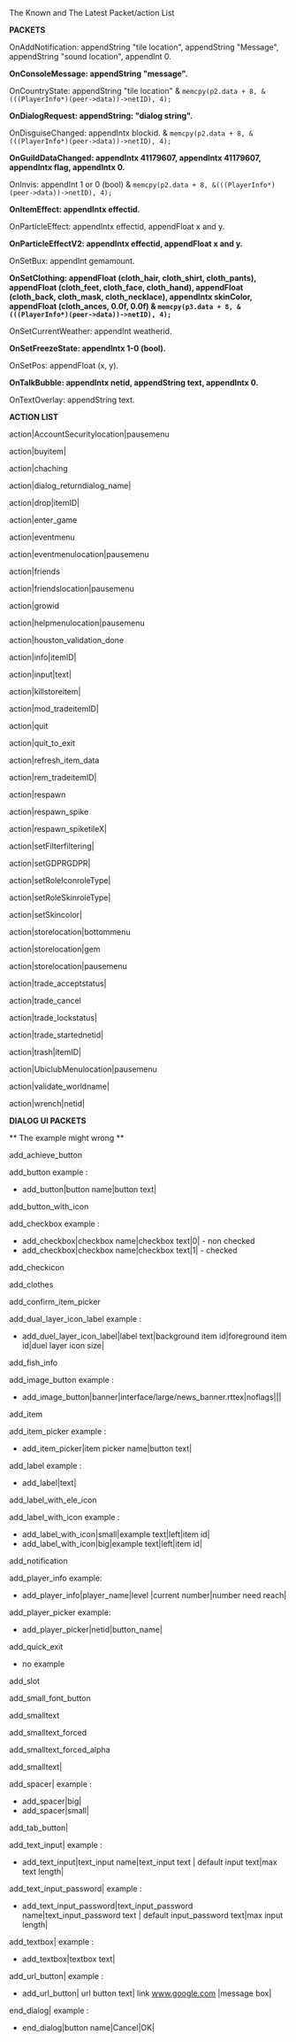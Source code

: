 The Known and The Latest Packet/action List

**PACKETS**

OnAddNotification: appendString "tile location", appendString "Message", appendString "sound location", appendInt 0.

**OnConsoleMessage: appendString "message".**

OnCountryState: appendString "tile location" & `memcpy(p2.data + 8, &(((PlayerInfo*)(peer->data))->netID), 4);`

**OnDialogRequest: appendString: "dialog string".**

OnDisguiseChanged: appendIntx blockid. & `memcpy(p2.data + 8, &(((PlayerInfo*)(peer->data))->netID), 4);`

**OnGuildDataChanged: appendIntx 41179607, appendIntx 41179607, appendIntx flag, appendIntx 0.**

OnInvis: appendInt 1 or 0 (bool) & `memcpy(p2.data + 8, &(((PlayerInfo*)(peer->data))->netID), 4);`

**OnItemEffect: appendIntx effectid.**

OnParticleEffect: appendIntx effectid, appendFloat x and y.

**OnParticleEffectV2: appendIntx effectid, appendFloat x and y.**

OnSetBux: appendInt gemamount.

**OnSetClothing: appendFloat (cloth_hair, cloth_shirt, cloth_pants), appendFloat (cloth_feet, cloth_face, cloth_hand), appendFloat (cloth_back, cloth_mask, cloth_necklace), appendIntx skinColor, appendFloat (cloth_ances, 0.0f, 0.0f) & `memcpy(p3.data + 8, &(((PlayerInfo*)(peer->data))->netID), 4);`**

OnSetCurrentWeather: appendInt weatherid.

**OnSetFreezeState: appendIntx 1-0 (bool).**

OnSetPos: appendFloat (x, y).

**OnTalkBubble: appendIntx netid, appendString text, appendIntx 0.**

OnTextOverlay: appendString text.

**ACTION LIST**

action|AccountSecuritylocation|pausemenu

action|buyitem|

action|chaching

action|dialog_returndialog_name|

action|drop|itemID|

action|enter_game

action|eventmenu

action|eventmenulocation|pausemenu

action|friends

action|friendslocation|pausemenu

action|growid

action|helpmenulocation|pausemenu

action|houston_validation_done

action|info|itemID|

action|input|text|

action|killstoreitem|

action|mod_tradeitemID|

action|quit

action|quit_to_exit

action|refresh_item_data

action|rem_tradeitemID|

action|respawn

action|respawn_spike

action|respawn_spiketileX|

action|setFilterfiltering|

action|setGDPRGDPR|

action|setRoleIconroleType|

action|setRoleSkinroleType|

action|setSkincolor|

action|storelocation|bottommenu

action|storelocation|gem

action|storelocation|pausemenu

action|trade_acceptstatus|

action|trade_cancel

action|trade_lockstatus|

action|trade_startednetid|

action|trash|itemID|

action|UbiclubMenulocation|pausemenu

action|validate_worldname|

action|wrench|netid|


**DIALOG UI PACKETS**

** The example might wrong **

add_achieve_button


add_button
example : 
 - add_button|button name|button text|


add_button_with_icon
 
 
add_checkbox
example : 
 - add_checkbox|checkbox name|checkbox text|0| - non checked
 - add_checkbox|checkbox name|checkbox text|1| - checked

add_checkicon

add_clothes

add_confirm_item_picker

add_dual_layer_icon_label
example : 
 - add_duel_layer_icon_label|label text|background item id|foreground item id|duel layer icon size|


add_fish_info

add_image_button
example :
 - add_image_button|banner|interface/large/news_banner.rttex|noflags|||
 
 
add_item

add_item_picker
example : 
 - add_item_picker|item picker name|button text|


add_label
example : 
 - add_label|text|
 
 
add_label_with_ele_icon

add_label_with_icon
example :
 - add_label_with_icon|small|example text|left|item id|
 - add_label_with_icon|big|example text|left|item id|
 
 
add_notification

add_player_info
example:
- add_player_info|player_name|level |current number|number need reach|


add_player_picker
example:
- add_player_picker|netid|button_name|


add_quick_exit
 - no example
 
add_slot

add_small_font_button

add_smalltext

add_smalltext_forced

add_smalltext_forced_alpha

add_smalltext|

add_spacer|
example :
 - add_spacer|big|
 - add_spacer|small|


add_tab_button|

add_text_input|
example :
 - add_text_input|text_input name|text_input text | default input text|max text length|


add_text_input_password|
example :
 - add_text_input_password|text_input_password name|text_input_password text | default input_password text|max input length|
 
 
add_textbox|
example : 
 - add_textbox|textbox text|
 
  
add_url_button|
example : 
 - add_url_button| url button text| link www.google.com |message box| 


end_dialog|
example : 
 - end_dialog|button name|Cancel|OK|
 
 
